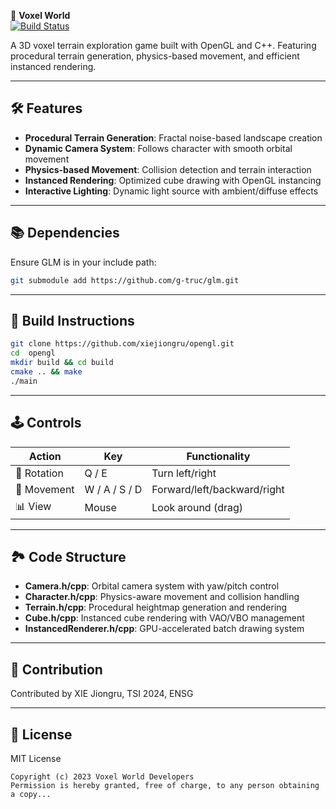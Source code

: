 🌌 **Voxel World**  
[![Build Status](https://img.shields.io/badge/build-C%2B%2B11-green)](https://github.com/example/voxel-world)

A 3D voxel terrain exploration game built with OpenGL and C++. Featuring procedural terrain generation, physics-based movement, and efficient instanced rendering.

---

## 🛠️ Features  
- **Procedural Terrain Generation**: Fractal noise-based landscape creation  
- **Dynamic Camera System**: Follows character with smooth orbital movement  
- **Physics-based Movement**: Collision detection and terrain interaction  
- **Instanced Rendering**: Optimized cube drawing with OpenGL instancing  
- **Interactive Lighting**: Dynamic light source with ambient/diffuse effects  

---

## 📚 Dependencies  

Ensure GLM is in your include path:  
```bash
git submodule add https://github.com/g-truc/glm.git
```

---

## 🧱 Build Instructions  
```bash
git clone https://github.com/xiejiongru/opengl.git
cd  opengl
mkdir build && cd build
cmake .. && make
./main
```

---

## 🕹️ Controls  
| Action        | Key           | Functionality             |
|---------------|---------------|---------------------------|
| 🔄 Rotation   | Q / E         | Turn left/right           |
| 🚶 Movement   | W / A / S / D | Forward/left/backward/right |
| 📊 View       | Mouse         | Look around (drag)        |

---

## 🏞️ Code Structure  
- **Camera.h/cpp**: Orbital camera system with yaw/pitch control  
- **Character.h/cpp**: Physics-aware movement and collision handling  
- **Terrain.h/cpp**: Procedural heightmap generation and rendering  
- **Cube.h/cpp**: Instanced cube rendering with VAO/VBO management  
- **InstancedRenderer.h/cpp**: GPU-accelerated batch drawing system  

---

## 🤝 Contribution  
Contributed by XIE Jiongru, TSI 2024, ENSG


---

## 📄 License  
MIT License  
```text
Copyright (c) 2023 Voxel World Developers  
Permission is hereby granted, free of charge, to any person obtaining a copy...
```
